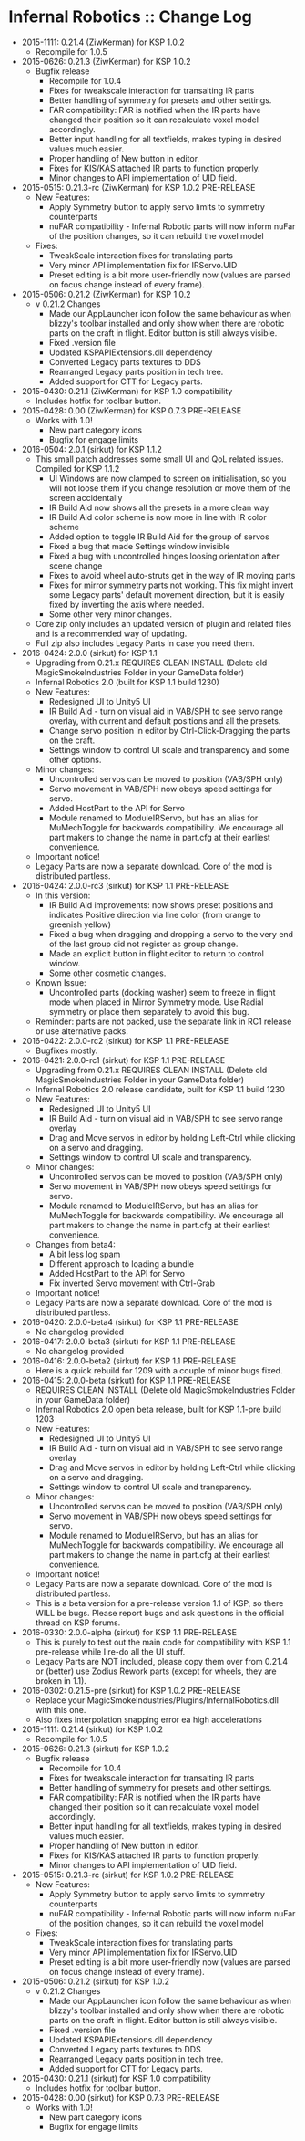 # Infernal Robotics :: Change Log

* 2015-1111: 0.21.4 (ZiwKerman) for KSP 1.0.2
	+ Recompile for 1.0.5
* 2015-0626: 0.21.3 (ZiwKerman) for KSP 1.0.2
	+ Bugfix release
		- Recompile for 1.0.4
		- Fixes for tweakscale interaction for transalting IR parts
		- Better handling of symmetry for presets and other settings.
		- FAR compatibility: FAR is notified when the IR parts have changed their position so it can recalculate voxel model accordingly.
		- Better input handling for all textfields, makes typing in desired values much easier.
		- Proper handling of New button in editor.
		- Fixes for KIS/KAS attached IR parts to function properly.
		- Minor changes to API implementation of UID field.
* 2015-0515: 0.21.3-rc (ZiwKerman) for KSP 1.0.2 PRE-RELEASE
	+ New Features:
		- Apply Symmetry button to apply servo limits to symmetry counterparts
		- nuFAR compatibility - Infernal Robotic parts will now inform nuFar of the position changes, so it can rebuild the voxel model
	+ Fixes:
		- TweakScale interaction fixes for translating parts
		- Very minor API implementation fix for IRServo.UID
		- Preset editing is a bit more user-friendly now (values are parsed on focus change instead of every frame).
* 2015-0506: 0.21.2 (ZiwKerman) for KSP 1.0.2
	+ v 0.21.2 Changes
		- Made our AppLauncher icon follow the same behaviour as when blizzy's toolbar installed and only show when there are robotic parts on the craft in flight. Editor button is still always visible.
		- Fixed .version file
		- Updated KSPAPIExtensions.dll dependency
		- Converted Legacy parts textures to DDS
		- Rearranged Legacy parts position in tech tree.
		- Added support for CTT for Legacy parts.
* 2015-0430: 0.21.1 (ZiwKerman) for KSP 1.0 compatibility
	+ Includes hotfix for toolbar button.
* 2015-0428: 0.00 (ZiwKerman) for KSP 0.7.3 PRE-RELEASE
	+ Works with 1.0!
		- New part category icons
		- Bugfix for engage limits
* 2016-0504: 2.0.1 (sirkut) for KSP 1.1.2
	+ This small patch addresses some small UI and QoL related issues. Compiled for KSP 1.1.2
		- UI Windows are now clamped to screen on initialisation, so you will not loose them if you change resolution or move them of the screen accidentally
		- IR Build Aid now shows all the presets in a more clean way
		- IR Build Aid color scheme is now more in line with IR color scheme
		- Added option to toggle IR Build Aid for the group of servos
		- Fixed a bug that made Settings window invisible
		- Fixed a bug with uncontrolled hinges loosing orientation after scene change
		- Fixes to avoid wheel auto-struts get in the way of IR moving parts
		- Fixes for mirror symmetry parts not working. This fix might invert some Legacy parts' default movement direction, but it is easily fixed by inverting the axis where needed.
		- Some other very minor changes.
	+ Core zip only includes an updated version of plugin and related files and is a recommended way of updating.
	+ Full zip also includes Legacy Parts in case you need them.
* 2016-0424: 2.0.0 (sirkut) for KSP 1.1
	+ Upgrading from 0.21.x REQUIRES CLEAN INSTALL (Delete old MagicSmokeIndustries Folder in your GameData folder)
	+ Infernal Robotics 2.0 (built for KSP 1.1 build 1230)
	+ New Features:
		- Redesigned UI to Unity5 UI
		- IR Build Aid - turn on visual aid in VAB/SPH to see servo range overlay, with current and default positions and all the presets.
		- Change servo position in editor by Ctrl-Click-Dragging the parts on the craft.
		- Settings window to control UI scale and transparency and some other options.
	+ Minor changes:
		- Uncontrolled servos can be moved to position (VAB/SPH only)
		- Servo movement in VAB/SPH now obeys speed settings for servo.
		- Added HostPart to the API for Servo
		- Module renamed to ModuleIRServo, but has an alias for MuMechToggle for backwards compatibility. We encourage all part makers to change the name in part.cfg at their earliest convenience.
	+ Important notice!
	+ Legacy Parts are now a separate download. Core of the mod is distributed partless.
* 2016-0424: 2.0.0-rc3 (sirkut) for KSP 1.1 PRE-RELEASE
	+ In this version:
		- IR Build Aid improvements: now shows preset positions and indicates Positive direction via line color (from orange to greenish yellow)
		- Fixed a bug when dragging and dropping a servo to the very end of the last group did not register as group change.
		- Made an explicit button in flight editor to return to control window.
		- Some other cosmetic changes.
	+ Known Issue:
		- Uncontrolled parts (docking washer) seem to freeze in flight mode when placed in Mirror Symmetry mode. Use Radial symmetry or place them separately to avoid this bug.
	+ Reminder: parts are not packed, use the separate link in RC1 release or use alternative packs.
* 2016-0422: 2.0.0-rc2 (sirkut) for KSP 1.1 PRE-RELEASE
	+ Bugfixes mostly.
* 2016-0421: 2.0.0-rc1 (sirkut) for KSP 1.1 PRE-RELEASE
	+ Upgrading from 0.21.x REQUIRES CLEAN INSTALL (Delete old MagicSmokeIndustries Folder in your GameData folder)
	+ Infernal Robotics 2.0 release candidate, built for KSP 1.1 build 1230
	+ New Features:
		- Redesigned UI to Unity5 UI
		- IR Build Aid - turn on visual aid in VAB/SPH to see servo range overlay
		- Drag and Move servos in editor by holding Left-Ctrl while clicking on a servo and dragging.
		- Settings window to control UI scale and transparency.
	+ Minor changes:
		- Uncontrolled servos can be moved to position (VAB/SPH only)
		- Servo movement in VAB/SPH now obeys speed settings for servo.
		- Module renamed to ModuleIRServo, but has an alias for MuMechToggle for backwards compatibility. We encourage all part makers to change the name in part.cfg at their earliest convenience.
	+ Changes from beta4:
		- A bit less log spam
		- Different approach to loading a bundle
		- Added HostPart to the API for Servo
		- Fix inverted Servo movement with Ctrl-Grab
	+ Important notice!
	+ Legacy Parts are now a separate download. Core of the mod is distributed partless.
* 2016-0420: 2.0.0-beta4 (sirkut) for KSP 1.1 PRE-RELEASE
	+ No changelog provided
* 2016-0417: 2.0.0-beta3 (sirkut) for KSP 1.1 PRE-RELEASE
	+ No changelog provided
* 2016-0416: 2.0.0-beta2 (sirkut) for KSP 1.1 PRE-RELEASE
	+ Here is a quick rebuild for 1209  with a couple of minor bugs fixed.
* 2016-0415: 2.0.0-beta (sirkut) for KSP 1.1 PRE-RELEASE
	+ REQUIRES CLEAN INSTALL (Delete old MagicSmokeIndustries Folder in your GameData folder)
	+ Infernal Robotics 2.0 open beta release, built for KSP 1.1-pre build 1203
	+ New Features:
		- Redesigned UI to Unity5 UI
		- IR Build Aid - turn on visual aid in VAB/SPH to see servo range overlay
		- Drag and Move servos in editor by holding Left-Ctrl while clicking on a servo and dragging.
		- Settings window to control UI scale and transparency.
	+ Minor changes:
		- Uncontrolled servos can be moved to position (VAB/SPH only)
		- Servo movement in VAB/SPH now obeys speed settings for servo.
		- Module renamed to ModuleIRServo, but has an alias for MuMechToggle for backwards compatibility. We encourage all part makers to change the name in part.cfg at their earliest convenience.
	+ Important notice!
	+ Legacy Parts are now a separate download. Core of the mod is distributed partless.
	+ This is a beta version for a pre-release version 1.1 of KSP, so there WILL be bugs. Please report bugs and ask questions in the official thread on KSP forums.
* 2016-0330: 2.0.0-alpha (sirkut) for KSP 1.1 PRE-RELEASE
	+ This is purely to test out the main code for compatibility with KSP 1.1 pre-release while I re-do all the UI stuff.
	+ Legacy Parts are NOT included, please copy them over from 0.21.4 or (better) use Zodius Rework parts (except for wheels, they are broken in 1.1).
* 2016-0302: 0.21.5-pre (sirkut) for KSP 1.0.2 PRE-RELEASE
	+ Replace your MagicSmokeIndustries/Plugins/InfernalRobotics.dll with this one.
	+ Also fixes Interpolation snapping error ea high accelerations
* 2015-1111: 0.21.4 (sirkut) for KSP 1.0.2
	+ Recompile for 1.0.5
* 2015-0626: 0.21.3 (sirkut) for KSP 1.0.2
	+ Bugfix release
		- Recompile for 1.0.4
		- Fixes for tweakscale interaction for transalting IR parts
		- Better handling of symmetry for presets and other settings.
		- FAR compatibility: FAR is notified when the IR parts have changed their position so it can recalculate voxel model accordingly.
		- Better input handling for all textfields, makes typing in desired values much easier.
		- Proper handling of New button in editor.
		- Fixes for KIS/KAS attached IR parts to function properly.
		- Minor changes to API implementation of UID field.
* 2015-0515: 0.21.3-rc (sirkut) for KSP 1.0.2 PRE-RELEASE
	+ New Features:
		- Apply Symmetry button to apply servo limits to symmetry counterparts
		- nuFAR compatibility - Infernal Robotic parts will now inform nuFar of the position changes, so it can rebuild the voxel model
	+ Fixes:
		- TweakScale interaction fixes for translating parts
		- Very minor API implementation fix for IRServo.UID
		- Preset editing is a bit more user-friendly now (values are parsed on focus change instead of every frame).
* 2015-0506: 0.21.2 (sirkut) for KSP 1.0.2
	+ v 0.21.2 Changes
		- Made our AppLauncher icon follow the same behaviour as when blizzy's toolbar installed and only show when there are robotic parts on the craft in flight. Editor button is still always visible.
		- Fixed .version file
		- Updated KSPAPIExtensions.dll dependency
		- Converted Legacy parts textures to DDS
		- Rearranged Legacy parts position in tech tree.
		- Added support for CTT for Legacy parts.
* 2015-0430: 0.21.1 (sirkut) for KSP 1.0 compatibility
	+ Includes hotfix for toolbar button.
* 2015-0428: 0.00 (sirkut) for KSP 0.7.3 PRE-RELEASE
	+ Works with 1.0!
		- New part category icons
		- Bugfix for engage limits
